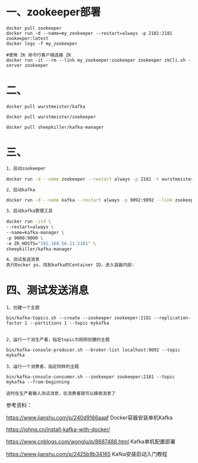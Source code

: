 # 一、zookeeper部署
```
docker pull zookeeper
docker run -d --name=my_zookeeper --restart=always -p 2181:2181 zookeeper:latest
docker logs -f my_zookeeper

#使用 ZK 命令行客户端连接 ZK
docker run -it --rm --link my_zookeeper:zookeeper zookeeper zkCli.sh -server zookeeper
```

# 二、
```
docker pull wurstmeister/kafka

docker pull wurstmeister/zookeeper

docker pull sheepkiller/kafka-manager
```

# 三、
```bash
1、启动zookeeper

docker run -d --name zookeeper --restart always -p 2181 -t wurstmeister/zookeeper

2、启动kafka

docker run -d --name kafka --restart always -p 9092:9092 --link zookeeper --env KAFKA_ZOOKEEPER_CONNECT=zookeeper:2181 --env KAFKA_ADVERTISED_HOST_NAME=127.0.0.1 --env KAFKA_ADVERTISED_PORT=9092 --volume /etc/localtime:/etc/localtime wurstmeister/kafka:latest

3、启动kafka管理工具

docker run -itd \
--restart=always \
--name=kafka-manager \
-p 9000:9000 \
-e ZK_HOSTS="192.168.56.11:2181" \
sheepkiller/kafka-manager

4、测试发送消息
执行Docker ps，找到kafka的Container ID，进入容器内部:

```

# 四、测试发送消息
```
1、创建一个主题

bin/kafka-topics.sh --create --zookeeper zookeeper:2181 --replication-factor 1 --partitions 1 --topic mykafka


2、运行一个消生产者，指定topic为刚刚创建的主题

bin/kafka-console-producer.sh --broker-list localhost:9092 --topic mykafka 

3、运行一个消费者，指定同样的主题

bin/kafka-console-consumer.sh --zookeeper zookeeper:2181 --topic mykafka --from-beginning 

这时在生产者输入测试消息，在消费者就可以接收消息了

```

参考资料：

https://www.jianshu.com/p/240d9166aaaf   Docker容器安装单机Kafka

https://johng.cn/install-kafka-with-docker/

https://www.cnblogs.com/wonglu/p/8687488.html   Kafka单机配置部署

https://www.jianshu.com/p/2425b9b34165  Kafka安装启动入门教程

